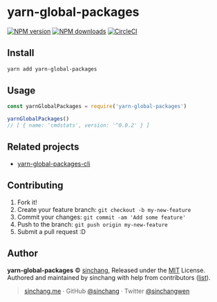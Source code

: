 # yarn-global-packages

[![NPM version](https://img.shields.io/npm/v/yarn-global-packages.svg?style=flat)](https://npmjs.com/package/yarn-global-packages) [![NPM downloads](https://img.shields.io/npm/dm/yarn-global-packages.svg?style=flat)](https://npmjs.com/package/yarn-global-packages) [![CircleCI](https://circleci.com/gh/sinchang/yarn-global-packages/tree/master.svg?style=shield)](https://circleci.com/gh/sinchang/yarn-global-packages/tree/master)

## Install

```bash
yarn add yarn-global-packages
```

## Usage

```js
const yarnGlobalPackages = require('yarn-global-packages')

yarnGlobalPackages()
// [ { name: 'cmdstats', version: '^0.0.2' } ]
```

## Related projects

* [yarn-global-packages-cli](https://github.com/sinchang/yarn-global-packages-cli)

## Contributing

1.  Fork it!
2.  Create your feature branch: `git checkout -b my-new-feature`
3.  Commit your changes: `git commit -am 'Add some feature'`
4.  Push to the branch: `git push origin my-new-feature`
5.  Submit a pull request :D

## Author

**yarn-global-packages** © [sinchang](https://github.com/sinchang), Released under the [MIT](./LICENSE) License.<br>
Authored and maintained by sinchang with help from contributors ([list](https://github.com/sinchang/yarn-global-packages/contributors)).

> [sinchang.me](https://sinchang.me) · GitHub [@sinchang](https://github.com/sinchang) · Twitter [@sinchangwen](https://twitter.com/sinchangwen)
